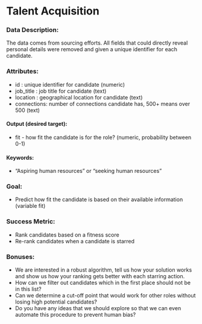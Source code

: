 # Talent Acquisition 

### Data Description:

The data comes from sourcing efforts. All fields that could directly reveal personal details were removed and given a unique identifier for each candidate. 

### Attributes:

- id : unique identifier for candidate (numeric)
- job_title : job title for candidate (text)
- location : geographical location for candidate (text)
- connections: number of connections candidate has, 500+ means over 500 (text)

#### Output (desired target):

- fit - how fit the candidate is for the role? (numeric, probability between 0-1)

#### Keywords: 

- “Aspiring human resources” or “seeking human resources”

### Goal:

- Predict how fit the candidate is based on their available information (variable fit)

### Success Metric:

- Rank candidates based on a fitness score
- Re-rank candidates when a candidate is starred

### Bonuses:

- We are interested in a robust algorithm, tell us how your solution works and show us how your ranking gets better with each starring action.
- How can we filter out candidates which in the first place should not be in this list?
- Can we determine a cut-off point that would work for other roles without losing high potential candidates?
- Do you have any ideas that we should explore so that we can even automate this procedure to prevent human bias?
